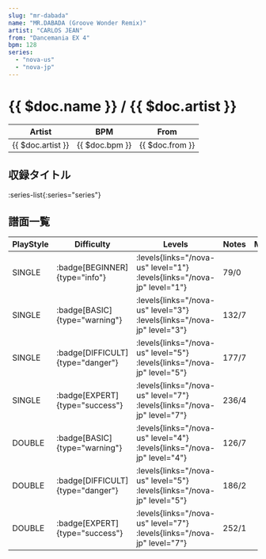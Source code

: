 ```yaml
---
slug: "mr-dabada"
name: "MR.DABADA (Groove Wonder Remix)"
artist: "CARLOS JEAN"
from: "Dancemania EX 4"
bpm: 128
series:
  - "nova-us"
  - "nova-jp"
---
```


# {{ $doc.name }} / {{ $doc.artist }}

|Artist|BPM|From|
|------|---|----|
|{{ $doc.artist }}|{{ $doc.bpm }}|{{ $doc.from }}|

## 収録タイトル

:series-list{:series="series"}

## 譜面一覧

|PlayStyle|Difficulty|Levels|Notes|Movie|
|---------|----------|------|-----|-----|
|SINGLE| :badge[BEGINNER]{type="info"}| :levels{links="/nova-us" level="1"} :levels{links="/nova-jp" level="1"}|79/0||
|SINGLE| :badge[BASIC]{type="warning"}| :levels{links="/nova-us" level="3"} :levels{links="/nova-jp" level="3"}|132/7||
|SINGLE| :badge[DIFFICULT]{type="danger"}| :levels{links="/nova-us" level="5"} :levels{links="/nova-jp" level="5"}|177/7||
|SINGLE| :badge[EXPERT]{type="success"}| :levels{links="/nova-us" level="7"} :levels{links="/nova-jp" level="7"}|236/4||
|DOUBLE| :badge[BASIC]{type="warning"}| :levels{links="/nova-us" level="4"} :levels{links="/nova-jp" level="4"}|126/7||
|DOUBLE| :badge[DIFFICULT]{type="danger"}| :levels{links="/nova-us" level="5"} :levels{links="/nova-jp" level="5"}|186/2||
|DOUBLE| :badge[EXPERT]{type="success"}| :levels{links="/nova-us" level="7"} :levels{links="/nova-jp" level="7"}|252/1||
